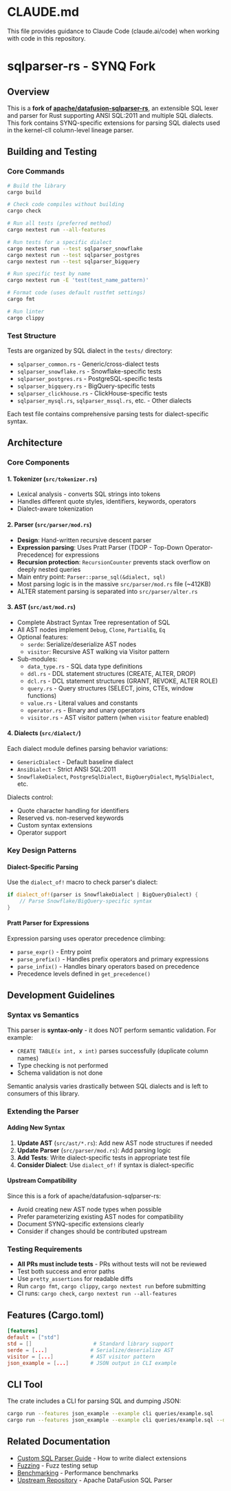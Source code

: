 # CLAUDE.md

This file provides guidance to Claude Code (claude.ai/code) when working with code in this repository.

# sqlparser-rs - SYNQ Fork

## Overview
This is a **fork of [apache/datafusion-sqlparser-rs](https://github.com/apache/datafusion-sqlparser-rs)**, an extensible SQL lexer and parser for Rust supporting ANSI SQL:2011 and multiple SQL dialects. This fork contains SYNQ-specific extensions for parsing SQL dialects used in the kernel-cll column-level lineage parser.

## Building and Testing

### Core Commands
```bash
# Build the library
cargo build

# Check code compiles without building
cargo check

# Run all tests (preferred method)
cargo nextest run --all-features

# Run tests for a specific dialect
cargo nextest run --test sqlparser_snowflake
cargo nextest run --test sqlparser_postgres
cargo nextest run --test sqlparser_bigquery

# Run specific test by name
cargo nextest run -E 'test(test_name_pattern)'

# Format code (uses default rustfmt settings)
cargo fmt

# Run linter
cargo clippy
```

### Test Structure
Tests are organized by SQL dialect in the `tests/` directory:
- `sqlparser_common.rs` - Generic/cross-dialect tests
- `sqlparser_snowflake.rs` - Snowflake-specific tests
- `sqlparser_postgres.rs` - PostgreSQL-specific tests
- `sqlparser_bigquery.rs` - BigQuery-specific tests
- `sqlparser_clickhouse.rs` - ClickHouse-specific tests
- `sqlparser_mysql.rs`, `sqlparser_mssql.rs`, etc. - Other dialects

Each test file contains comprehensive parsing tests for dialect-specific syntax.

## Architecture

### Core Components

#### 1. Tokenizer (`src/tokenizer.rs`)
- Lexical analysis - converts SQL strings into tokens
- Handles different quote styles, identifiers, keywords, operators
- Dialect-aware tokenization

#### 2. Parser (`src/parser/mod.rs`)
- **Design**: Hand-written recursive descent parser
- **Expression parsing**: Uses Pratt Parser (TDOP - Top-Down Operator-Precedence) for expressions
- **Recursion protection**: `RecursionCounter` prevents stack overflow on deeply nested queries
- Main entry point: `Parser::parse_sql(&dialect, sql)`
- Most parsing logic is in the massive `src/parser/mod.rs` file (~412KB)
- ALTER statement parsing is separated into `src/parser/alter.rs`

#### 3. AST (`src/ast/mod.rs`)
- Complete Abstract Syntax Tree representation of SQL
- All AST nodes implement `Debug`, `Clone`, `PartialEq`, `Eq`
- Optional features:
  - `serde`: Serialize/deserialize AST nodes
  - `visitor`: Recursive AST walking via Visitor pattern
- Sub-modules:
  - `data_type.rs` - SQL data type definitions
  - `ddl.rs` - DDL statement structures (CREATE, ALTER, DROP)
  - `dcl.rs` - DCL statement structures (GRANT, REVOKE, ALTER ROLE)
  - `query.rs` - Query structures (SELECT, joins, CTEs, window functions)
  - `value.rs` - Literal values and constants
  - `operator.rs` - Binary and unary operators
  - `visitor.rs` - AST visitor pattern (when `visitor` feature enabled)

#### 4. Dialects (`src/dialect/`)
Each dialect module defines parsing behavior variations:
- `GenericDialect` - Default baseline dialect
- `AnsiDialect` - Strict ANSI SQL:2011
- `SnowflakeDialect`, `PostgreSqlDialect`, `BigQueryDialect`, `MySqlDialect`, etc.

Dialects control:
- Quote character handling for identifiers
- Reserved vs. non-reserved keywords
- Custom syntax extensions
- Operator support

### Key Design Patterns

#### Dialect-Specific Parsing
Use the `dialect_of!` macro to check parser's dialect:
```rust
if dialect_of!(parser is SnowflakeDialect | BigQueryDialect) {
    // Parse Snowflake/BigQuery-specific syntax
}
```

#### Pratt Parser for Expressions
Expression parsing uses operator precedence climbing:
- `parse_expr()` - Entry point
- `parse_prefix()` - Handles prefix operators and primary expressions
- `parse_infix()` - Handles binary operators based on precedence
- Precedence levels defined in `get_precedence()`

## Development Guidelines

### Syntax vs Semantics
This parser is **syntax-only** - it does NOT perform semantic validation. For example:
- `CREATE TABLE(x int, x int)` parses successfully (duplicate column names)
- Type checking is not performed
- Schema validation is not done

Semantic analysis varies drastically between SQL dialects and is left to consumers of this library.

### Extending the Parser

#### Adding New Syntax
1. **Update AST** (`src/ast/*.rs`): Add new AST node structures if needed
2. **Update Parser** (`src/parser/mod.rs`): Add parsing logic
3. **Add Tests**: Write dialect-specific tests in appropriate test file
4. **Consider Dialect**: Use `dialect_of!` if syntax is dialect-specific

#### Upstream Compatibility
Since this is a fork of apache/datafusion-sqlparser-rs:
- Avoid creating new AST node types when possible
- Prefer parameterizing existing AST nodes for compatibility
- Document SYNQ-specific extensions clearly
- Consider if changes should be contributed upstream

### Testing Requirements
- **All PRs must include tests** - PRs without tests will not be reviewed
- Test both success and error paths
- Use `pretty_assertions` for readable diffs
- Run `cargo fmt`, `cargo clippy`, `cargo nextest run` before submitting
- CI runs: `cargo check`, `cargo nextest run --all-features`

## Features (Cargo.toml)

```toml
[features]
default = ["std"]
std = []                    # Standard library support
serde = [...]              # Serialize/deserialize AST
visitor = [...]            # AST visitor pattern
json_example = [...]       # JSON output in CLI example
```

## CLI Tool

The crate includes a CLI for parsing SQL and dumping JSON:
```bash
cargo run --features json_example --example cli queries/example.sql
cargo run --features json_example --example cli queries/example.sql --dialect snowflake
```

## Related Documentation

- [Custom SQL Parser Guide](docs/custom_sql_parser.md) - How to write dialect extensions
- [Fuzzing](docs/fuzzing.md) - Fuzz testing setup
- [Benchmarking](docs/benchmarking.md) - Performance benchmarks
- [Upstream Repository](https://github.com/apache/datafusion-sqlparser-rs) - Apache DataFusion SQL Parser

